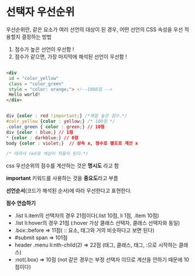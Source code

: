 # 선택자 우선순위

우선순위란, 같은 요소가 여러 선언의 대상이 된 경우, 어떤 선언의 CSS 속성을 우선 적용할지 결정하는 방법

1. 점수가 높은 선언이 우선함 !
2. 점수가 같으면, 가장 마지막에 해석된 선언이 우선함 !


```html

<div
 id = "color_yellow"
 class = "color_green"
 style = "color: orange;"> <!--1000점 --> 
 Hello world!
</div>
```

```css

div {color : red !important;} /*제일 높은 점수.*/
#colr_yellow {color : yellow;} /* 100점 */
.color_green { color : green;} // 10점
div {color : blue;} // 1점
* {color : darkblue;} // 0점
body {color : violet;}  // 상속 x, 점수로 별도로 계산 x

/* 따라서 red로 색상이 적용이 된다.*/
```

css 우선순위의 점수를 계산하는 것은 **명시도** 라고 함

**important** 키워드를 사용하는 것을 **중요도**라고 부름 

**선언순서**(코드가 해석된 순서)에 따라 우선한다고 표현한다.

**점수 연습하기**
- .list li.item의 선택자의 경우 21점이다(.list 10점, li 1점, .item 10점)
- .list li:hover의 경우 21점 (:hover 가상 클래스 선택자, 클래스 선택자와 동일)
- .box::before => 11점( :: 요소, 태그와 거의 비슷하다고 보면 된다)
- #submit span => 101점
- header .menu li:nth-child(2) => 22점 (태그, 클래스, 태그, :으로 시작하는 클래스)
- :not(.box) => 10점 (not 같은 경우는 부정 선택자 이므로 계산을 안하기 때문에 10점이다)

